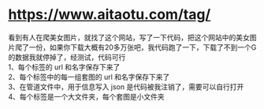 # https://www.aitaotu.com/tag/
看到有人在爬美女图片，就找了这个网站，写了一下代码，把这个网站中的美女图片爬了一份，如果你下载大概有20多万张吧，我代码跑了一下，下载了不到一个G的数据我就停掉了，经测试，代码可行</br>
1、每个标签的 url 和名字保存下来了</br>
2、每个标签中的每一组套图的 url 和名字保存下来了</br>
3、在管道文件中，用于信息写入  json 是代码被我注销了，需要可以自行打开</br>
4、每个标签是一个大文件夹，每个套图是小文件夹</br>
